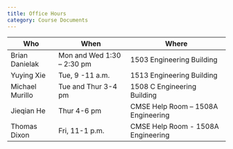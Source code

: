 ```yaml
---
title: Office Hours
category: Course Documents
---
```


| **Who**         | **When**                   | **Where**                          |
|-----------------|----------------------------|------------------------------------|
| Brian Danielak  | Mon and Wed 1:30 – 2:30 pm | 1503 Engineering Building          |
| Yuying Xie      | Tue, 9 -11 a.m.            | 1513 Engineering Building          |
| Michael Murillo | Tue and Thur 3-4 pm        | 1508 C Engineering Building        |
| Jieqian He      | Thur 4-6 pm                | CMSE Help Room – 1508A Engineering |
| Thomas Dixon    | Fri, 11-1 p.m.             | CMSE Help Room - 1508A Engineering |
